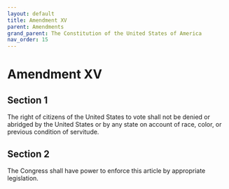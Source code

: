 ```yaml
---
layout: default
title: Amendment XV
parent: Amendments
grand_parent: The Constitution of the United States of America
nav_order: 15
---
```


# Amendment XV

## Section 1

The right of citizens of the United States to vote shall not be denied or abridged by the United States or by any state on account of race, color, or previous condition of servitude.

## Section 2

The Congress shall have power to enforce this article by appropriate legislation.